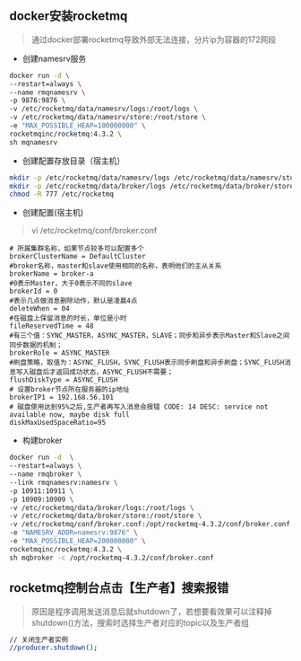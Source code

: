 ## docker安装rocketmq

> 通过docker部署rocketmq导致外部无法连接，分片ip为容器的172网段



* 创建namesrv服务

```sh
docker run -d \
--restart=always \
--name rmqnamesrv \
-p 9876:9876 \
-v /etc/rocketmq/data/namesrv/logs:/root/logs \
-v /etc/rocketmq/data/namesrv/store:/root/store \
-e "MAX_POSSIBLE_HEAP=100000000" \
rocketmqinc/rocketmq:4.3.2 \
sh mqnamesrv 

```

* 创建配置存放目录（宿主机）

```sh
mkdir -p /etc/rocketmq/data/namesrv/logs /etc/rocketmq/data/namesrv/store
mkdir -p /etc/rocketmq/data/broker/logs /etc/rocketmq/data/broker/store /etc/rocketmq/conf
chmod -R 777 /etc/rocketmq
```


* 创建配置(宿主机)

> vi /etc/rocketmq/conf/broker.conf

```properties
# 所属集群名称，如果节点较多可以配置多个
brokerClusterName = DefaultCluster
#broker名称，master和slave使用相同的名称，表明他们的主从关系
brokerName = broker-a
#0表示Master，大于0表示不同的slave
brokerId = 0
#表示几点做消息删除动作，默认是凌晨4点
deleteWhen = 04
#在磁盘上保留消息的时长，单位是小时
fileReservedTime = 48
#有三个值：SYNC_MASTER，ASYNC_MASTER，SLAVE；同步和异步表示Master和Slave之间同步数据的机制；
brokerRole = ASYNC_MASTER
#刷盘策略，取值为：ASYNC_FLUSH，SYNC_FLUSH表示同步刷盘和异步刷盘；SYNC_FLUSH消息写入磁盘后才返回成功状态，ASYNC_FLUSH不需要；
flushDiskType = ASYNC_FLUSH
# 设置broker节点所在服务器的ip地址
brokerIP1 = 192.168.56.101
# 磁盘使用达到95%之后,生产者再写入消息会报错 CODE: 14 DESC: service not available now, maybe disk full
diskMaxUsedSpaceRatio=95

```

* 构建broker

```sh
docker run -d  \
--restart=always \
--name rmqbroker \
--link rmqnamesrv:namesrv \
-p 10911:10911 \
-p 10909:10909 \
-v /etc/rocketmq/data/broker/logs:/root/logs \
-v /etc/rocketmq/data/broker/store:/root/store \
-v /etc/rocketmq/conf/broker.conf:/opt/rocketmq-4.3.2/conf/broker.conf \
-e "NAMESRV_ADDR=namesrv:9876" \
-e "MAX_POSSIBLE_HEAP=200000000" \
rocketmqinc/rocketmq:4.3.2 \
sh mqbroker -c /opt/rocketmq-4.3.2/conf/broker.conf 

```

## rocketmq控制台点击【生产者】搜索报错

> 原因是程序调用发送消息后就shutdown了，若想要看效果可以注释掉shutdown()方法，搜索时选择生产者对应的topic以及生产者组

```sh
// 关闭生产者实例
//producer.shutdown();
```
